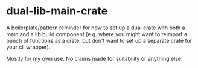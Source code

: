 # dual-lib-main-crate

A boilerplate/pattern reminder for how to set up a dual crate with both a main
and a lib build component (e.g. where you might want to reimport a bunch of
functions as a crate, but don't want to set up a separate crate for your cli
wrapper).

Mostly for my own use. No claims made for suitability or anything else. 
